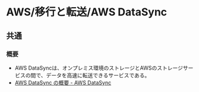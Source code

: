 # AWS/移行と転送/AWS DataSync

## 共通

### 概要

- AWS DataSyncは、オンプレミス環境のストレージとAWSのストレージサービスの間で、データを高速に転送できるサービスである。
- [AWS DataSync の概要 - AWS DataSync](https://docs.aws.amazon.com/ja_jp/datasync/latest/userguide/what-is-datasync.html)
